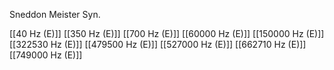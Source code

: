 Sneddon Meister Syn.

[[40 Hz (E)]]
[[350 Hz (E)]]
[[700 Hz (E)]]
[[60000 Hz (E)]]
[[150000 Hz (E)]]
[[322530 Hz (E)]]
[[479500 Hz (E)]]
[[527000 Hz (E)]]
[[662710 Hz (E)]]
[[749000 Hz (E)]]